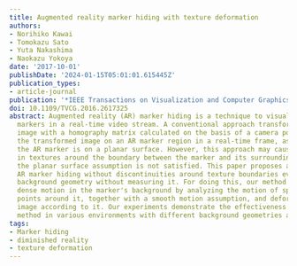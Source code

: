 ```yaml
---
title: Augmented reality marker hiding with texture deformation
authors:
- Norihiko Kawai
- Tomokazu Sato
- Yuta Nakashima
- Naokazu Yokoya
date: '2017-10-01'
publishDate: '2024-01-15T05:01:01.615445Z'
publication_types:
- article-journal
publication: '*IEEE Transactions on Visualization and Computer Graphics*'
doi: 10.1109/TVCG.2016.2617325
abstract: Augmented reality (AR) marker hiding is a technique to visually remove AR
  markers in a real-time video stream. A conventional approach transforms a background
  image with a homography matrix calculated on the basis of a camera pose and overlays
  the transformed image on an AR marker region in a real-time frame, assuming that
  the AR marker is on a planar surface. However, this approach may cause discontinuities
  in textures around the boundary between the marker and its surrounding area when
  the planar surface assumption is not satisfied. This paper proposes a method for
  AR marker hiding without discontinuities around texture boundaries even under nonplanar
  background geometry without measuring it. For doing this, our method estimates the
  dense motion in the marker's background by analyzing the motion of sparse feature
  points around it, together with a smooth motion assumption, and deforms the background
  image according to it. Our experiments demonstrate the effectiveness of the proposed
  method in various environments with different background geometries and textures.
tags:
- Marker hiding
- diminished reality
- texture deformation
---
```

